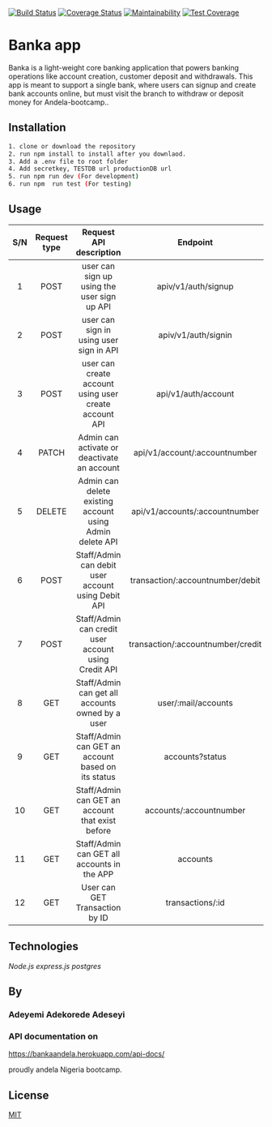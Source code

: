 [![Build Status](https://travis-ci.org/Adekoreday/BankaApp.svg?branch=develop)](https://travis-ci.org/Adekoreday/BankaApp)  [![Coverage Status](https://coveralls.io/repos/github/Adekoreday/BankaApp/badge.svg?branch=develop)](https://coveralls.io/github/Adekoreday/BankaApp?branch=develop)
[![Maintainability](https://api.codeclimate.com/v1/badges/5ae99f8d964b493b7656/maintainability)](https://codeclimate.com/github/Adekoreday/BankaApp/maintainability)
[![Test Coverage](https://api.codeclimate.com/v1/badges/5ae99f8d964b493b7656/test_coverage)](https://codeclimate.com/github/Adekoreday/BankaApp/test_coverage)


# Banka app

Banka is a light-weight core banking application that powers banking operations like account creation, customer deposit and withdrawals. This app is meant to support a single bank, where users can signup and create bank accounts online, but must visit the branch to withdraw or deposit money for Andela-bootcamp.. 


## Installation


```bash
1. clone or download the repository
2. run npm install to install after you downlaod.
3. Add a .env file to root folder
4. Add secretkey, TESTDB url productionDB url
5. run npm run dev (For development)
6. run npm  run test (For testing)


```

## Usage


| S/N| Request type   |  Request API description                                   | Endpoint                     			|
|:--:|:--------------:|:---------------------------------------------------------:|:-----------------------------------:|
|  1 |  POST	        |    user can sign up using the user sign up API             |  apiv/v1/auth/signup               |
|  2 | POST           | user can sign in using user sign in API                    | apiv/v1/auth/signin                |
|  3 | POST           |  user can create account using user create account API     |  api/v1/auth/account               |
|  4 | PATCH          | Admin can activate or deactivate an account                | api/v1/account/:accountnumber      |
|  5 | DELETE	        | Admin can delete existing account using Admin delete API   |  api/v1/accounts/:accountnumber    |
|  6 | POST	          | Staff/Admin can debit user account using Debit API	       | transaction/:accountnumber/debit   |
|  7 | POST	          | Staff/Admin can credit user account using Credit API	     | transaction/:accountnumber/credit  |
|  8 | GET 	          | Staff/Admin can get all accounts owned by a user           | user/:mail/accounts                |
|  9 | GET	          | Staff/Admin can GET an account based on its status  	     | accounts?status                    |
| 10 | GET            | Staff/Admin can GET an  account that exist before   	     | accounts/:accountnumber 					  |
| 11 | GET            | Staff/Admin can GET all accounts in the APP         	     | accounts													  |
| 12 | GET	          | User can GET Transaction by ID												     | transactions/:id								    |

## Technologies 
*Node.js*
*express.js*
*postgres*

## By 
### Adeyemi Adekorede Adeseyi

### API documentation on

https://bankaandela.herokuapp.com/api-docs/

proudly andela Nigeria bootcamp. 

## License
[MIT](https://choosealicense.com/licenses/mit/)
